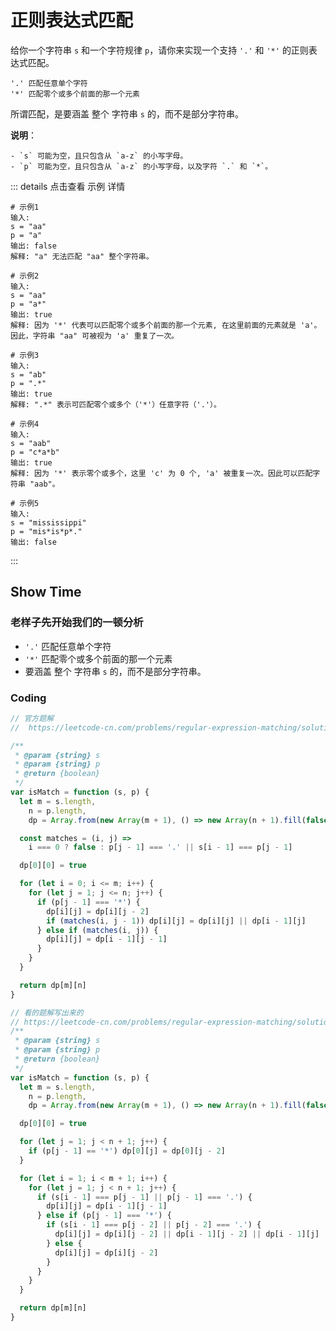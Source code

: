 # 正则表达式匹配

给你一个字符串 `s` 和一个字符规律 `p`，请你来实现一个支持 `'.'` 和 `'*'` 的正则表达式匹配。

    '.' 匹配任意单个字符
    '*' 匹配零个或多个前面的那一个元素

所谓匹配，是要涵盖 整个 字符串 `s` 的，而不是部分字符串。

**说明**：

    - `s` 可能为空，且只包含从 `a-z` 的小写字母。
    - `p` 可能为空，且只包含从 `a-z` 的小写字母，以及字符 `.` 和 `*`。

::: details 点击查看 示例 详情

```shell
# 示例1
输入:
s = "aa"
p = "a"
输出: false
解释: "a" 无法匹配 "aa" 整个字符串。
```

```shell
# 示例2
输入:
s = "aa"
p = "a*"
输出: true
解释: 因为 '*' 代表可以匹配零个或多个前面的那一个元素, 在这里前面的元素就是 'a'。因此，字符串 "aa" 可被视为 'a' 重复了一次。
```

```shell
# 示例3
输入:
s = "ab"
p = ".*"
输出: true
解释: ".*" 表示可匹配零个或多个（'*'）任意字符（'.'）。
```

```shell
# 示例4
输入:
s = "aab"
p = "c*a*b"
输出: true
解释: 因为 '*' 表示零个或多个，这里 'c' 为 0 个, 'a' 被重复一次。因此可以匹配字符串 "aab"。
```

```shell
# 示例5
输入:
s = "mississippi"
p = "mis*is*p*."
输出: false
```

:::

## Show Time

### 老样子先开始我们的一顿分析

- `'.'` 匹配任意单个字符
- `'*'` 匹配零个或多个前面的那一个元素
- 要涵盖 整个 字符串 `s` 的，而不是部分字符串。

### Coding

```js
// 官方题解
//  https://leetcode-cn.com/problems/regular-expression-matching/solution/zheng-ze-biao-da-shi-pi-pei-by-leetcode-solution/

/**
 * @param {string} s
 * @param {string} p
 * @return {boolean}
 */
var isMatch = function (s, p) {
  let m = s.length,
    n = p.length,
    dp = Array.from(new Array(m + 1), () => new Array(n + 1).fill(false))

  const matches = (i, j) =>
    i === 0 ? false : p[j - 1] === '.' || s[i - 1] === p[j - 1]

  dp[0][0] = true

  for (let i = 0; i <= m; i++) {
    for (let j = 1; j <= n; j++) {
      if (p[j - 1] === '*') {
        dp[i][j] = dp[i][j - 2]
        if (matches(i, j - 1)) dp[i][j] = dp[i][j] || dp[i - 1][j]
      } else if (matches(i, j)) {
        dp[i][j] = dp[i - 1][j - 1]
      }
    }
  }

  return dp[m][n]
}
```

```js
// 看的题解写出来的
// https://leetcode-cn.com/problems/regular-expression-matching/solution/shou-hui-tu-jie-wo-tai-nan-liao-by-hyj8/
/**
 * @param {string} s
 * @param {string} p
 * @return {boolean}
 */
var isMatch = function (s, p) {
  let m = s.length,
    n = p.length,
    dp = Array.from(new Array(m + 1), () => new Array(n + 1).fill(false))

  dp[0][0] = true

  for (let j = 1; j < n + 1; j++) {
    if (p[j - 1] == '*') dp[0][j] = dp[0][j - 2]
  }

  for (let i = 1; i < m + 1; i++) {
    for (let j = 1; j < n + 1; j++) {
      if (s[i - 1] === p[j - 1] || p[j - 1] === '.') {
        dp[i][j] = dp[i - 1][j - 1]
      } else if (p[j - 1] === '*') {
        if (s[i - 1] === p[j - 2] || p[j - 2] === '.') {
          dp[i][j] = dp[i][j - 2] || dp[i - 1][j - 2] || dp[i - 1][j]
        } else {
          dp[i][j] = dp[i][j - 2]
        }
      }
    }
  }

  return dp[m][n]
}
```
